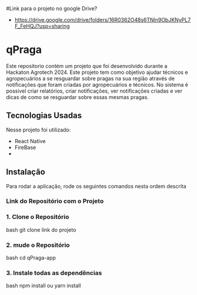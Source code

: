 #Link para o projeto no google Drive?
- https://drive.google.com/drive/folders/16R0362O48s6TNln9ObJKNyPL7F_FeHQJ?usp=sharing

# qPraga

Este repositorio contém um projeto que foi desenvolvido durante a Hackaton Agrotech 2024. Este projeto tem como objetivo ajudar técnicos e agropecuários a se resguardar sobre pragas na sua região através de notificações que foram criadas por agropecuários e técnicos. No sistema é possivel criar relatórios, criar notificações, ver notificações criadas e ver dicas de como se resguardar sobre essas mesmas pragas.




## Tecnologias Usadas

Nesse projeto foi utilizado:
- React Native 
- FireBase
- 
## Instalação

Para rodar a aplicação, rode os seguintes comandos nesta ordem descrita

### Link do Repositório com o Projeto 

### 1. Clone o Repositório
bash
  git clone link do projeto

### 2. mude o Repositório
bash
  cd qPraga-app


### 3. Instale todas as dependências
bash
  npm install ou yarn install


